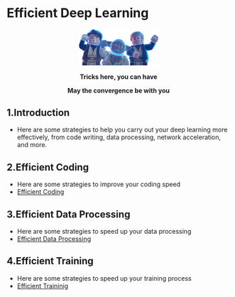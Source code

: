 # Efficient Deep Learning
<div align=center>
  <img src='images/cover.png' width=180 >
</div>
<div align=center>
  <p ><strong>Tricks here, you can have</strong></p>
  <p><strong>May the convergence be with you</strong></p>
</div>

## 1.Introduction
- Here are some strategies to help you carry out your deep learning more effectively, from code writing, data processing, network acceleration, and more.

## 2.Efficient Coding
- Here are some strategies to improve your coding speed
- [Efficient Coding](Efficient_Coding.md)

## 3.Efficient Data Processing
- Here are some strategies to speed up your data processing
- [Efficient Data Processing](Efficient_DataProcessing.md)

## 4.Efficient Training
- Here are some strategies to speed up your training process 
- [Efficient Traininig](Efficient_Training.md)
